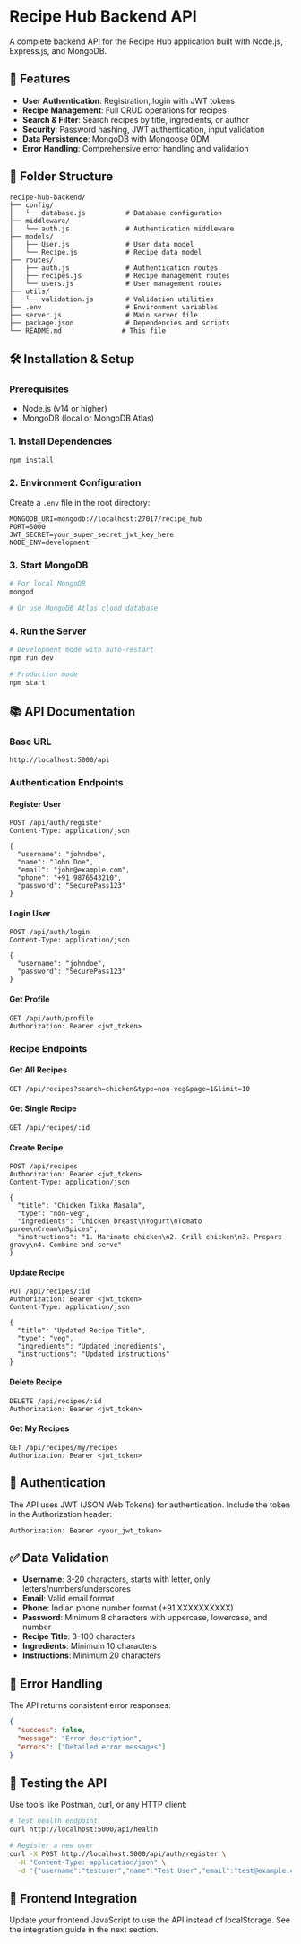 # Recipe Hub Backend API

A complete backend API for the Recipe Hub application built with Node.js, Express.js, and MongoDB.

## 🚀 Features

- **User Authentication**: Registration, login with JWT tokens
- **Recipe Management**: Full CRUD operations for recipes
- **Search & Filter**: Search recipes by title, ingredients, or author
- **Security**: Password hashing, JWT authentication, input validation
- **Data Persistence**: MongoDB with Mongoose ODM
- **Error Handling**: Comprehensive error handling and validation

## 📁 Folder Structure

```
recipe-hub-backend/
├── config/
│   └── database.js          # Database configuration
├── middleware/
│   └── auth.js              # Authentication middleware
├── models/
│   ├── User.js              # User data model
│   └── Recipe.js            # Recipe data model
├── routes/
│   ├── auth.js              # Authentication routes
│   ├── recipes.js           # Recipe management routes
│   └── users.js             # User management routes
├── utils/
│   └── validation.js        # Validation utilities
├── .env                     # Environment variables
├── server.js                # Main server file
├── package.json             # Dependencies and scripts
└── README.md               # This file
```

## 🛠️ Installation & Setup

### Prerequisites
- Node.js (v14 or higher)
- MongoDB (local or MongoDB Atlas)

### 1. Install Dependencies
```bash
npm install
```

### 2. Environment Configuration
Create a `.env` file in the root directory:
```env
MONGODB_URI=mongodb://localhost:27017/recipe_hub
PORT=5000
JWT_SECRET=your_super_secret_jwt_key_here
NODE_ENV=development
```

### 3. Start MongoDB
```bash
# For local MongoDB
mongod

# Or use MongoDB Atlas cloud database
```

### 4. Run the Server
```bash
# Development mode with auto-restart
npm run dev

# Production mode
npm start
```

## 📚 API Documentation

### Base URL
```
http://localhost:5000/api
```

### Authentication Endpoints

#### Register User
```http
POST /api/auth/register
Content-Type: application/json

{
  "username": "johndoe",
  "name": "John Doe",
  "email": "john@example.com",
  "phone": "+91 9876543210",
  "password": "SecurePass123"
}
```

#### Login User
```http
POST /api/auth/login
Content-Type: application/json

{
  "username": "johndoe",
  "password": "SecurePass123"
}
```

#### Get Profile
```http
GET /api/auth/profile
Authorization: Bearer <jwt_token>
```

### Recipe Endpoints

#### Get All Recipes
```http
GET /api/recipes?search=chicken&type=non-veg&page=1&limit=10
```

#### Get Single Recipe
```http
GET /api/recipes/:id
```

#### Create Recipe
```http
POST /api/recipes
Authorization: Bearer <jwt_token>
Content-Type: application/json

{
  "title": "Chicken Tikka Masala",
  "type": "non-veg",
  "ingredients": "Chicken breast\nYogurt\nTomato puree\nCream\nSpices",
  "instructions": "1. Marinate chicken\n2. Grill chicken\n3. Prepare gravy\n4. Combine and serve"
}
```

#### Update Recipe
```http
PUT /api/recipes/:id
Authorization: Bearer <jwt_token>
Content-Type: application/json

{
  "title": "Updated Recipe Title",
  "type": "veg",
  "ingredients": "Updated ingredients",
  "instructions": "Updated instructions"
}
```

#### Delete Recipe
```http
DELETE /api/recipes/:id
Authorization: Bearer <jwt_token>
```

#### Get My Recipes
```http
GET /api/recipes/my/recipes
Authorization: Bearer <jwt_token>
```

## 🔐 Authentication

The API uses JWT (JSON Web Tokens) for authentication. Include the token in the Authorization header:

```
Authorization: Bearer <your_jwt_token>
```

## ✅ Data Validation

- **Username**: 3-20 characters, starts with letter, only letters/numbers/underscores
- **Email**: Valid email format
- **Phone**: Indian phone number format (+91 XXXXXXXXXX)
- **Password**: Minimum 8 characters with uppercase, lowercase, and number
- **Recipe Title**: 3-100 characters
- **Ingredients**: Minimum 10 characters
- **Instructions**: Minimum 20 characters

## 🚦 Error Handling

The API returns consistent error responses:

```json
{
  "success": false,
  "message": "Error description",
  "errors": ["Detailed error messages"]
}
```

## 🔧 Testing the API

Use tools like Postman, curl, or any HTTP client:

```bash
# Test health endpoint
curl http://localhost:5000/api/health

# Register a new user
curl -X POST http://localhost:5000/api/auth/register \
  -H "Content-Type: application/json" \
  -d '{"username":"testuser","name":"Test User","email":"test@example.com","phone":"+91 9876543210","password":"TestPass123"}'
```

## 📱 Frontend Integration

Update your frontend JavaScript to use the API instead of localStorage. See the integration guide in the next section.